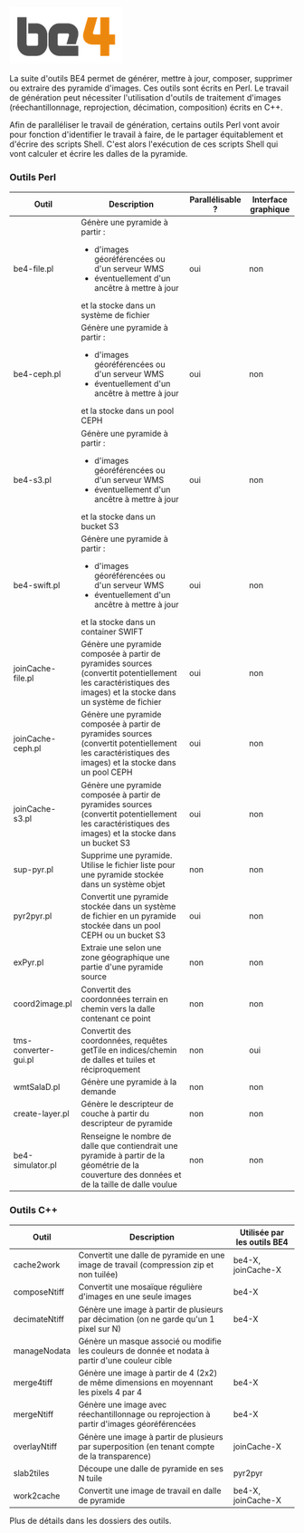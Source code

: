 ![Logo Be4](../docs/images/BE4/be4.png)

La suite d'outils BE4 permet de générer, mettre à jour, composer, supprimer ou extraire des pyramide d'images. Ces outils sont écrits en Perl. Le travail de génération peut nécessiter l'utilisation d'outils de traitement d'images (réechantillonnage, reprojection, décimation, composition) écrits en C++.

Afin de paralléliser le travail de génération, certains outils Perl vont avoir pour fonction d'identifier le travail à faire, de le partager équitablement et d'écrire des scripts Shell. C'est alors l'exécution de ces scripts Shell qui vont calculer et écrire les dalles de la pyramide.

### Outils Perl

| Outil                | Description                                                                                                                                                                             | Parallélisable ? | Interface graphique |
| -------------------- | --------------------------------------------------------------------------------------------------------------------------------------------------------------------------------------- | ---------------- | ------------------- |
| be4-file.pl          | Génère une pyramide à partir :<ul><li>d'images géoréférencées ou d'un serveur WMS</li><li>éventuellement d'un ancêtre à mettre à jour</li></ul> et la stocke dans un système de fichier | oui              | non                 |
| be4-ceph.pl          | Génère une pyramide à partir :<ul><li>d'images géoréférencées ou d'un serveur WMS</li><li>éventuellement d'un ancêtre à mettre à jour</li></ul> et la stocke dans un pool CEPH          | oui              | non                 |
| be4-s3.pl            | Génère une pyramide à partir :<ul><li>d'images géoréférencées ou d'un serveur WMS</li><li>éventuellement d'un ancêtre à mettre à jour</li></ul> et la stocke dans un bucket S3          | oui              | non                 |
| be4-swift.pl         | Génère une pyramide à partir :<ul><li>d'images géoréférencées ou d'un serveur WMS</li><li>éventuellement d'un ancêtre à mettre à jour</li></ul> et la stocke dans un container SWIFT    | oui              | non                 |
| joinCache-file.pl    | Génère une pyramide composée à partir de pyramides sources (convertit potentiellement les caractéristiques des images) et la stocke dans un système de fichier                          | oui              | non                 |
| joinCache-ceph.pl    | Génère une pyramide composée à partir de pyramides sources (convertit potentiellement les caractéristiques des images) et la stocke dans un pool CEPH                                   | oui              | non                 |
| joinCache-s3.pl      | Génère une pyramide composée à partir de pyramides sources (convertit potentiellement les caractéristiques des images) et la stocke dans un bucket S3                                   | oui              | non                 |
| sup-pyr.pl           | Supprime une pyramide. Utilise le fichier liste pour une pyramide stockée dans un système objet                                                                                         | non              | non                 |
| pyr2pyr.pl           | Convertit une pyramide stockée dans un système de fichier en un pyramide stockée dans un pool CEPH ou un bucket S3                                                                      | oui              | non                 |
| exPyr.pl             | Extraie une selon une zone géographique une partie d'une pyramide source                                                                                                                | non              | non                 |
| coord2image.pl       | Convertit des coordonnées terrain en chemin vers la dalle contenant ce point                                                                                                            | non              | non                 |
| tms-converter-gui.pl | Convertit des coordonnées, requêtes getTile en indices/chemin de dalles et tuiles et réciproquement                                                                                     | non              | oui                 |
| wmtSalaD.pl          | Génère une pyramide à la demande                                                                                                                                                        | non              | non                 |
| create-layer.pl      | Génère le descripteur de couche à partir du descripteur de pyramide                                                                                                                     | non              | non                 |
| be4-simulator.pl     | Renseigne le nombre de dalle que contiendrait une pyramide à partir de la géométrie de la couverture des données et de la taille de dalle voulue                                        | non              | non                 |


### Outils C++

| Outil         | Description                                                                                       | Utilisée par les outils BE4 |
| ------------- | ------------------------------------------------------------------------------------------------- | --------------------------- |
| cache2work    | Convertit une dalle de pyramide en une image de travail (compression zip et non tuilée)           | be4-X, joinCache-X          |
| composeNtiff  | Convertit une mosaïque régulière d'images en une seule images                                     | be4-X                       |
| decimateNtiff | Génère une image à partir de plusieurs par décimation (on ne garde qu'un 1 pixel sur N)           | be4-X                       |
| manageNodata  | Génère un masque associé ou modifie les couleurs de donnée et nodata à partir d'une couleur cible |                             |
| merge4tiff    | Génère une image à partir de 4 (2x2) de même dimensions en moyennant les pixels 4 par 4           | be4-X                       |
| mergeNtiff    | Génère une image avec réechantillonnage ou reprojection à partir d'images géoréférencées          | be4-X                       |
| overlayNtiff  | Génère une image à partir de plusieurs par superposition (en tenant compte de la transparence)    | joinCache-X                 |
| slab2tiles    | Découpe une dalle de pyramide en ses N tuile                                                      | pyr2pyr                     |
| work2cache    | Convertit une image de travail en dalle de pyramide                                               | be4-X, joinCache-X          |

Plus de détails dans les dossiers des outils.
